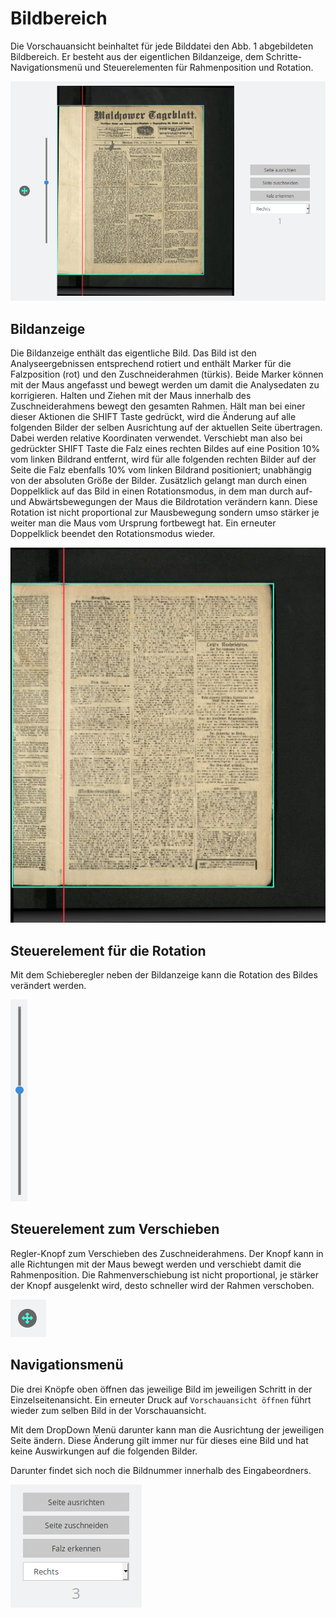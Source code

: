 # Bildbereich

Die Vorschauansicht beinhaltet für jede Bilddatei den Abb. 1 abgebildeten Bildbereich. Er besteht aus der  eigentlichen Bildanzeige, dem Schritte-Navigationsmenü und Steuerelementen für Rahmenposition und Rotation.

![Bildbereich einer rechten Seite](../../../../.gitbook/assets/layoutwizzard2_preview-bildbereich.png)

## Bildanzeige

Die Bildanzeige enthält das eigentliche Bild. Das Bild ist den Analyseergebnissen entsprechend rotiert und enthält Marker für die Falzposition \(rot\) und den Zuschneiderahmen \(türkis\). Beide Marker können mit der Maus angefasst und bewegt werden um damit die Analysedaten zu korrigieren. Halten und Ziehen mit der Maus innerhalb des Zuschneiderahmens bewegt den gesamten Rahmen. Hält man bei einer dieser Aktionen die SHIFT Taste gedrückt, wird die Änderung auf alle folgenden Bilder der selben Ausrichtung auf der aktuellen Seite übertragen. Dabei werden relative Koordinaten verwendet. Verschiebt man also bei gedrückter SHIFT Taste die Falz eines rechten Bildes auf eine Position 10% vom linken Bildrand entfernt, wird für alle folgenden rechten Bilder auf der Seite die Falz ebenfalls 10% vom linken Bildrand positioniert; unabhängig von der absoluten Größe der Bilder. Zusätzlich gelangt man durch einen Doppelklick auf das Bild in einen Rotationsmodus, in dem man durch auf- und Abwärtsbewegungen der Maus die Bildrotation verändern kann. Diese Rotation ist nicht proportional zur Mausbewegung sondern umso stärker je weiter man die Maus vom Ursprung fortbewegt hat. Ein erneuter Doppelklick beendet den Rotationsmodus wieder.

![Angezeigtes Bild](../../../../.gitbook/assets/layoutwizzard2_preview-bild2.png)

## Steuerelement für die Rotation

Mit dem Schieberegler neben der Bildanzeige kann die Rotation des Bildes verändert werden.

![Schieberegler f&#xFC;r die Rotation](../../../../.gitbook/assets/layoutwizzard2_preview-rotationsregler.png)

## Steuerelement zum Verschieben

Regler-Knopf zum Verschieben des Zuschneiderahmens. Der Knopf kann in alle Richtungen mit der Maus bewegt werden und verschiebt damit die Rahmenposition. Die Rahmenverschiebung ist nicht proportional, je stärker der Knopf ausgelenkt wird, desto schneller wird der Rahmen verschoben.

![Regler zum Verschieben des Rahmens](../../../../.gitbook/assets/layoutwizzard2_preview-movecontent.png)

## Navigationsmenü

Die drei Knöpfe oben öffnen das jeweilige Bild im jeweiligen Schritt in der Einzelseitenansicht. Ein erneuter Druck auf `Vorschauansicht öffnen` führt wieder zum selben Bild in der Vorschauansicht. 

Mit dem DropDown Menü darunter kann man die Ausrichtung der jeweiligen Seite ändern. Diese Änderung gilt immer nur für dieses eine Bild und hat keine Auswirkungen auf die folgenden Bilder.

Darunter findet sich noch die Bildnummer innerhalb des Eingabeordners.

![Men&#xFC; mit Navigationselementen](../../../../.gitbook/assets/layoutwizzard2_preview-bildnavigation.png)

